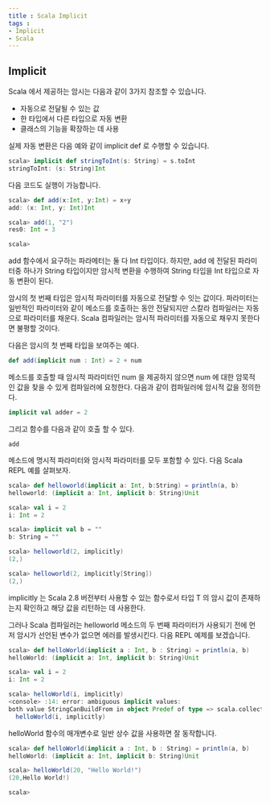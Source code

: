 ```yaml
---
title : Scala Implicit
tags :
- Implicit
- Scala
---
```


## Implicit

Scala 에서 제공하는 암시는 다음과 같이 3가지 참조할 수 있습니다.

* 자동으로 전달될 수 있는 값
* 한 타입에서 다른 타입으로 자동 변환
* 클래스의 기능을 확장하는 데 사용

실제 자동 변환은 다음 예와 같이 implicit def 로 수행할 수 있습니다.

```scala
scala> implicit def stringToInt(s: String) = s.toInt
stringToInt: (s: String)Int
```

다음 코드도 실행이 가능합니다.

```scala
scala> def add(x:Int, y:Int) = x+y
add: (x: Int, y: Int)Int

scala> add(1, "2")
res0: Int = 3

scala>
```

add 함수에서 요구하는 파라메터는 둘 다 Int 타입이다. 하지만, add 에 전달된 파라미터중 하나가 String 타입이지만 암시적 변환을 수행하여 String 타입을 Int 타입으로 자동 변환이 된다.

암시의 첫 번째 타입은 암시적 파라미터를 자동으로 전달할 수 잇는 값이다. 파라미터는 일반적인 파라미터와 같이 메소드를 호출하는 동안 전달되지만 스칼라 컴파일러는 자동으로 파라미터를 채운다. Scala 컴파일러는 암시적 파라미터를 자동으로 채우지 못한다면 불평할 것이다.

다음은 암시의 첫 번째 타입을 보여주는 예다.

```scala
def add(implicit num : Int) = 2 + num
```

메소드를 호출할 때 암시적 파라미터인 num 을 제공하지 않으면 num 에 대한 암묵적인 값을 찾을 수 있게 컴파일러에 요청한다. 다음과 같이 컴파일러에 암시적 값을 정의한다.

```scala
implicit val adder = 2
```

그리고 함수를 다음과 같이 호출 할 수 있다.

```
add
```

메소드에 명시적 파라미터와 암시적 파라미터를 모두 포함할 수 있다. 다음 Scala REPL 예를 살펴보자.

```scala
scala> def helloworld(implicit a: Int, b:String) = println(a, b)
helloworld: (implicit a: Int, implicit b: String)Unit

scala> val i = 2
i: Int = 2

scala> implicit val b = ""
b: String = ""

scala> helloworld(2, implicitly)
(2,)

scala> helloworld(2, implicitly[String])
(2,)
```

implicitly 는 Scala 2.8 버전부터 사용할 수 있는 함수로서 타입 T 의 암시 값이 존재하는지 확인하고 해당 값을 리턴하는 데 사용한다.

그러나 Scala 컴파일러는 helloworld 메소드의 두 번째 파라미터가 사용되기 전에 먼저 암시가 선언된 변수가 없으면 에러를 발생시킨다. 다음 REPL 예제를 보겠습니다.

```scala
scala> def helloWorld(implicit a : Int, b : String) = println(a, b)
helloWorld: (implicit a: Int, implicit b: String)Unit

scala> val i = 2
i: Int = 2

scala> helloWorld(i, implicitly)
<console> :14: error: ambiguous implicit values:
both value StringCanBuildFrom in object Predef of type => scala.collection.generic.CanBuildFrom[String,Char,String] and method $conforms in object Predef of type[A]=> <:<[A,A] match expected type T
  helloWorld(i, implicitly)
```

helloWorld 함수의 매개변수로 일반 상수 값을 사용하면 잘 동작합니다.

```scala
scala> def helloWorld(implicit a : Int, b : String) = println(a, b)
helloWorld: (implicit a: Int, implicit b: String)Unit

scala> helloWorld(20, "Hello World!")
(20,Hello World!)

scala>
```